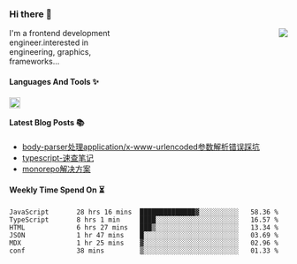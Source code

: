 <!--
**zhaohuanyuu/zhaohuanyuu** is a ✨ _special_ ✨ repository because its `README.md` (this file) appears on your GitHub profile.
-->

### Hi there 👋

<picture>
  <source media="(prefers-color-scheme: dark)" srcset="https://github-readme-stats.vercel.app/api?username=zhaohuanyuu&count_private=true&show_icons=true&theme=city_lights&hide_title=true">
  <img align="right" src="https://github-readme-stats.vercel.app/api?username=zhaohuanyuu&count_private=true&show_icons=true&hide_title=true">
</picture>

<p align="left" style="width:40%">I'm a frontend development engineer.interested in engineering, graphics, frameworks...</p>

#### Languages And Tools ✨

<img align="left" height="20" src="https://skillicons.dev/icons?i=js,ts,nodejs,react,vue,gatsby,materialui,graphql,nestjs,electron,flutter" />

</br>

#### Latest Blog Posts 📚
<!-- BLOG-POST-LIST:START -->
- [body-parser处理application/x-www-urlencoded参数解析错误踩坑](https://zhy.gatsbyjs.io/blog/body-parser)
- [typescript-速查笔记](https://zhy.gatsbyjs.io/blog/ts-note)
- [monorepo解决方案](https://zhy.gatsbyjs.io/blog/monorepos)
<!-- BLOG-POST-LIST:END -->

#### Weekly Time Spend On ⏳
<!--START_SECTION:waka-->

```text
JavaScript       28 hrs 16 mins  ██████████████▓░░░░░░░░░░   58.36 %
TypeScript       8 hrs 1 min     ████░░░░░░░░░░░░░░░░░░░░░   16.57 %
HTML             6 hrs 27 mins   ███▒░░░░░░░░░░░░░░░░░░░░░   13.34 %
JSON             1 hr 47 mins    █░░░░░░░░░░░░░░░░░░░░░░░░   03.69 %
MDX              1 hr 25 mins    ▓░░░░░░░░░░░░░░░░░░░░░░░░   02.96 %
conf             38 mins         ▒░░░░░░░░░░░░░░░░░░░░░░░░   01.33 %
```

<!--END_SECTION:waka-->
